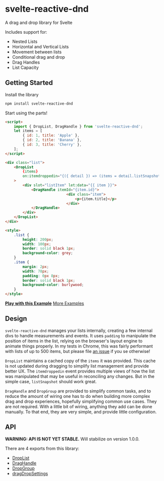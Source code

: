 # svelte-reactive-dnd

A drag and drop library for Svelte

Includes support for:

- Nested Lists
- Horizontal and Vertical Lists
- Movement between lists
- Conditional drag and drop
- Drag Handles
- List Capacity

## Getting Started

Install the library

```bash
npm install svelte-reactive-dnd
```

Start using the parts!

```html
<script>
    import { DropList, DragHandle } from 'svelte-reactive-dnd';
    let items = [
        { id: 1, title: 'Apple' },
        { id: 2, title: 'Banana' },
        { id: 3, title: 'Cherry' },
    ];
</script>

<div class="list">
    <DropList
        {items}
        on:itemdroppedin="{({ detail }) => (items = detail.listSnapshot)}"
    >
        <div slot="listItem" let:data="{{ item }}">
            <DragHandle itemId="{item.id}">
                            <div class="item">
                                <p>{item.title}</p>
                            </div>
            </DragHandle>
        </div>
    </DropList>
</div>

<style>
    .list {
        height: 200px;
        width: 100px;
        border: solid black 1px;
        background-color: grey;
    }
    .item {
        margin: 2px;
        width: 78px;
        padding: 0px 8px;
        border: solid black 1px;
        background-color: burlywood;
    }
</style>
```

**[Play with this Example](https://svelte.dev/repl/41d1808f4cb541228d4b602eb043d03d?version=3.24.1)**
[More Examples](https://github.com/kyythane/svelte-reactive-dnd/blob/main/docs/Examples.md)

## Design

`svelte-reactive-dnd` manages your lists internally, creating a few internal divs to handle measurements and events.
It uses `padding` to manipulate the position of items in the list, relying on the browser's layout engine to animate things properly.
In my tests in Chrome, this was fairly performant with lists of up to 500 items, but please file [an issue](https://github.com/kyythane/svelte-reactive-dnd/issues) if you se otherwise!  

`DropList` maintains a cached copy of the `items` it was provided. This cache is not updated during dragging to simplify list management and provide better UX. The `itemdroppedin` event provides multiple views of how the list was manipulated that may be useful in reconciling any changes.
But in the simple case, `listSnapshot` should work great.  

`DragHandle` and `DropGroup` are provided to simplify common tasks, and to reduce the amount of wiring one has to do when building more complex drag and drop experiences, hopefully simplifying common use cases.
They are not required. With a little bit of wiring, anything they add can be done manually. To that end, they are very simple, and provide little configuration.  

## API

**WARNING: API IS NOT YET STABLE.** Will stabilize on version 1.0.0.

There are 4 exports from this library:

- [DropList](https://github.com/kyythane/svelte-reactive-dnd/blob/main/docs/DropList.md)
- [DragHandle](https://github.com/kyythane/svelte-reactive-dnd/blob/main/docs/DragHandle.md)
- [DropGroup](https://github.com/kyythane/svelte-reactive-dnd/blob/main/docs/DropGroup.md)
- [dragDropSettings](https://github.com/kyythane/svelte-reactive-dnd/blob/main/docs/dragDropSettings.md)
